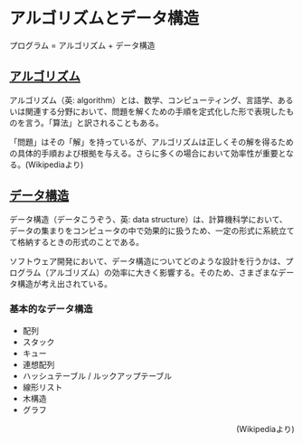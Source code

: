 # アルゴリズムとデータ構造

プログラム = アルゴリズム + データ構造

## [アルゴリズム](https://ja.wikipedia.org/wiki/アルゴリズム)
アルゴリズム（英: algorithm）とは、数学、コンピューティング、言語学、あるいは関連する分野において、問題を解くための手順を定式化した形で表現したものを言う。「算法」と訳されることもある。

「問題」はその「解」を持っているが、アルゴリズムは正しくその解を得るための具体的手順および根拠を与える。さらに多くの場合において効率性が重要となる。(Wikipediaより)

## [データ構造](https://ja.wikipedia.org/wiki/データ構造)

データ構造（データこうぞう、英: data structure）は、計算機科学において、データの集まりをコンピュータの中で効果的に扱うため、一定の形式に系統立てて格納するときの形式のことである。

ソフトウェア開発において、データ構造についてどのような設計を行うかは、プログラム（アルゴリズム）の効率に大きく影響する。そのため、さまざまなデータ構造が考え出されている。

### 基本的なデータ構造
* 配列
* スタック
* キュー
* 連想配列
* ハッシュテーブル / ルックアップテーブル
* 線形リスト
* 木構造
* グラフ

<div style="text-align:right">(Wikipediaより)</div>
